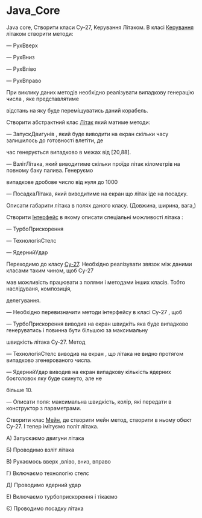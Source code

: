 # Java_Core
Java core, 
Створити класи Су-27, Керування Літаком.
В класі [Керування](https://github.com/Olezhka91/Java_Core/blob/master/Lesson_7/src/ua/lviv/lgs/AircraftControl) літаком створити методи:

— РухВверх

— РухВниз

— РухВліво

— РухВправо

При виклику даних методів необхідно реалізувати випадкову генерацію числа , яке представлятиме

відстань на яку буде переміщуватись даний корабель.




Створити абстрактний клас [Літак](https://github.com/Olezhka91/Java_Core/blob/master/Lesson_7/src/ua/lviv/lgs/Aircraft.java) який матиме методи:

— ЗапускДвигунів , який буде виводити на екран скільки часу залишилось до готовності влетіти, де

час генерується випадково в межах від [20,88].

— ВзлітЛітака, який виводитиме скільки проїде літак кілометрів на повному баку палива. Генеруємо

випадкове дробове число від нуля до 1000

— ПосадкаЛітака, який виводитиме на екран що літак іде на посадку.

Описати габарити літака в полях даного класу. (Довжина, ширина, вага,)

Створити [Інтерфейс](https://github.com/Olezhka91/Java_Core/blob/master/Lesson_7/src/ua/lviv/lgs/Accessibility.java) в якому описати спеціальні можливості літака :

— ТурбоПрискорення

— ТехнологіяСтелс

— ЯдернийУдар



Переходимо до класу [Су-27](https://github.com/Olezhka91/Java_Core/blob/master/Lesson_7/src/ua/lviv/lgs/SU_27.java). Необхідно реалізувати звязок між даними класами таким чином, щоб Су-27

мав можливість працювати з полями і методами інших класів. Тобто наслідуваня, композиція,

делегування.

— Необхідно перевизначити методи інтерфейсу в класі Су-27 , щоб

— ТурбоПрискорення виводив на екран швидкіть яка буде випадково генеруватись і повинна бути більшою за максимальну

швидкість літака Су-27. Метод

— ТехнологіяСтелс виводив на екран , що літака не видно протягом випадково згенерованого числа.

— ЯдернийУдар виводив на екран випадкову кількість ядерних боєголовок яку буде скинуто, але не

більше 10.



— Описати поля: максимальна швидкість, колір, які передати в конструктор з параметрами.

Створити клас [Мейн](https://github.com/Olezhka91/Java_Core/blob/master/Lesson_7/src/ua/lviv/lgs/Application.java), де створити мейн метод, створити в ньому обєкт Су-27. І тепер імітуємо політ літака.

А) Запускаємо двигуни літака

Б) Проводимо взліт літака

В) Рухаємось вверх ,вліво, вниз, вправо

Г) Включаємо технологію стелс

Д) Проводимо ядерний удар

Е) Включаємо турбоприскорення і тікаємо

Є) Проводимо посадку літака


